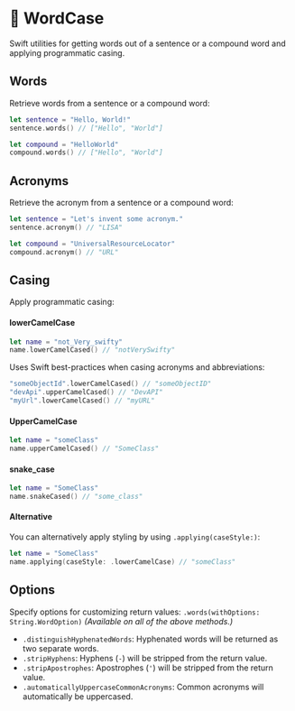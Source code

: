 # 🐫 WordCase

Swift utilities for getting words out of a sentence or a compound word and applying programmatic casing.

## Words

Retrieve words from a sentence or a compound word:
```swift
let sentence = "Hello, World!"
sentence.words() // ["Hello", "World"]

let compound = "HelloWorld"
compound.words() // ["Hello", "World"]
```

## Acronyms

Retrieve the acronym from a sentence or a compound word:
```swift
let sentence = "Let's invent some acronym."
sentence.acronym() // "LISA"

let compound = "UniversalResourceLocator"
compound.acronym() // "URL"
```

## Casing

Apply programmatic casing:

#### lowerCamelCase
```swift
let name = "not_Very_swifty"
name.lowerCamelCased() // "notVerySwifty"
```

Uses Swift best-practices when casing acronyms and abbreviations:
```swift
"someObjectId".lowerCamelCased() // "someObjectID"
"devApi".upperCamelCased() // "DevAPI"
"myUrl".lowerCamelCased() // "myURL"
```

#### UpperCamelCase
```swift
let name = "someClass"
name.upperCamelCased() // "SomeClass"
```

#### snake_case
```swift
let name = "SomeClass"
name.snakeCased() // "some_class"
```

#### Alternative
You can alternatively apply styling by using `.applying(caseStyle:)`:
```swift
let name = "SomeClass"
name.applying(caseStyle: .lowerCamelCase) // "someClass"
```

## Options
Specify options for customizing return values:
`.words(withOptions: String.WordOption)`
*(Available on all of the above methods.)*
- `.distinguishHyphenatedWords`: Hyphenated words will be returned as two separate words.
- `.stripHyphens`: Hyphens (`-`) will be stripped from the return value.
- `.stripApostrophes`: Apostrophes (`'`) will be stripped from the return value.
- `.automaticallyUppercaseCommonAcronyms`: Common acronyms will automatically be uppercased.
